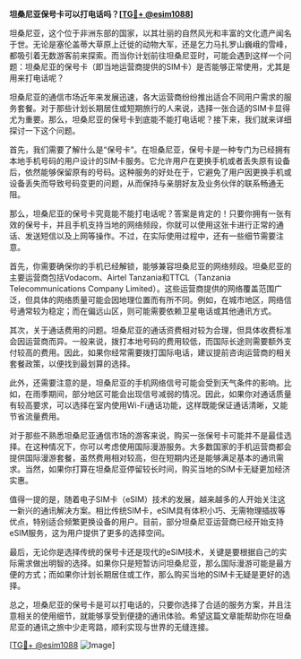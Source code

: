 **坦桑尼亚保号卡可以打电话吗？[[TG💪+ @esim1088](https://t.me/s/esim1088)]**

坦桑尼亚，这个位于非洲东部的国家，以其壮丽的自然风光和丰富的文化遗产闻名于世。无论是塞伦盖蒂大草原上迁徙的动物大军，还是乞力马扎罗山巍峨的雪峰，都吸引着无数游客前来探索。而当你计划前往坦桑尼亚时，可能会遇到这样一个问题：坦桑尼亚的保号卡（即当地运营商提供的SIM卡）是否能够正常使用，尤其是用来打电话呢？

坦桑尼亚的通信市场近年来发展迅速，各大运营商纷纷推出适合不同用户需求的服务套餐。对于那些计划长期居住或短期旅行的人来说，选择一张合适的SIM卡显得尤为重要。那么，坦桑尼亚的保号卡到底能不能打电话呢？接下来，我们就来详细探讨一下这个问题。

首先，我们需要了解什么是“保号卡”。在坦桑尼亚，保号卡是一种专门为已经拥有本地手机号码的用户设计的SIM卡服务。它允许用户在更换手机或者丢失原有设备后，依然能够保留原有的号码。这种服务的好处在于，它避免了用户因更换手机或设备丢失而导致号码变更的问题，从而保持与亲朋好友及业务伙伴的联系畅通无阻。

那么，坦桑尼亚的保号卡究竟能不能打电话呢？答案是肯定的！只要你拥有一张有效的保号卡，并且手机支持当地的网络频段，你就可以使用这张卡进行正常的通话、发送短信以及上网等操作。不过，在实际使用过程中，还有一些细节需要注意。

首先，你需要确保你的手机已经解锁，能够兼容坦桑尼亚的网络频段。坦桑尼亚的主要运营商包括Vodacom、Airtel Tanzania和TTCL（Tanzania Telecommunications Company Limited）。这些运营商提供的网络覆盖范围广泛，但具体的网络质量可能会因地理位置而有所不同。例如，在城市地区，网络信号通常较为稳定；而在偏远山区，则可能需要依赖卫星电话或其他通讯方式。

其次，关于通话费用的问题。坦桑尼亚的通话资费相对较为合理，但具体收费标准会因运营商而异。一般来说，拨打本地号码的费用较低，而国际长途则需要额外支付较高的费用。因此，如果你经常需要拨打国际电话，建议提前咨询运营商的相关套餐政策，以便找到最划算的选择。

此外，还需要注意的是，坦桑尼亚的手机网络信号可能会受到天气条件的影响。比如，在雨季期间，部分地区可能会出现信号减弱的情况。因此，如果你对通话质量有较高要求，可以选择在室内使用Wi-Fi通话功能，这样既能保证通话清晰，又能节省流量费用。

对于那些不熟悉坦桑尼亚通信市场的游客来说，购买一张保号卡可能并不是最佳选择。在这种情况下，你可以考虑使用国际漫游服务。大多数国家的手机运营商都会提供国际漫游套餐，虽然费用相对较高，但在短期内还是能够满足基本的通讯需求。当然，如果你打算在坦桑尼亚停留较长时间，购买当地的SIM卡无疑更加经济实惠。

值得一提的是，随着电子SIM卡（eSIM）技术的发展，越来越多的人开始关注这一新兴的通讯解决方案。相比传统SIM卡，eSIM具有体积小巧、无需物理插拔等优点，特别适合频繁更换设备的用户。目前，部分坦桑尼亚运营商已经开始支持eSIM服务，这为用户提供了更多的选择空间。

最后，无论你是选择传统的保号卡还是现代的eSIM技术，关键是要根据自己的实际需求做出明智的选择。如果你只是短暂访问坦桑尼亚，那么国际漫游可能是最方便的方式；而如果你计划长期居住或工作，那么购买当地的SIM卡无疑是更好的选择。

总之，坦桑尼亚的保号卡是可以打电话的，只要你选择了合适的服务方案，并且注意相关的使用细节，就能够享受到便捷的通讯体验。希望这篇文章能帮助你在坦桑尼亚的通讯之旅中少走弯路，顺利实现与世界的无缝连接。

[[TG💪+ @esim1088](https://t.me/s/esim1088) ![Image](https://i.postimg.cc/4NQfJmqS/Snipaste-2025-05-13-00-14-12.png)]